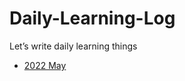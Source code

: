 # Daily-Learning-Log
Let’s write daily learning things 

- [2022 May](https://github.com/superbderrick/Daily-Learning-Log/blob/main/2022_05.md)
